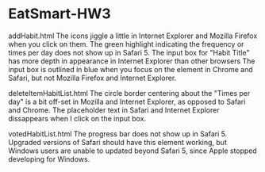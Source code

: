 # EatSmart-HW3
addHabit.html
The icons jiggle a little in Internet Explorer and Mozilla Firefox when you click on them. 
The green highlight indicating the frequency or times per day does not show up in Safari 5. 
The input box for "Habit Title" has more depth in appearance in Internet Explorer than other browsers
The input box is outlined in blue when you focus on the element in Chrome and Safari, but not Mozilla Firefox and Internet Explorer. 

deleteItemHabitList.html
The circle border centering about the "Times per day" is a bit off-set in Mozilla and Internet Explorer, as opposed to Safari and Chrome.
The placeholder text in Safari and Internet Explorer dissappears when I click on the input box.

votedHabitList.html
The progress bar does not show up in Safari 5. Upgraded versions of Safari should have this element working, but Windows users are unable to updated beyond Safari 5, since Apple stopped developing for Windows.